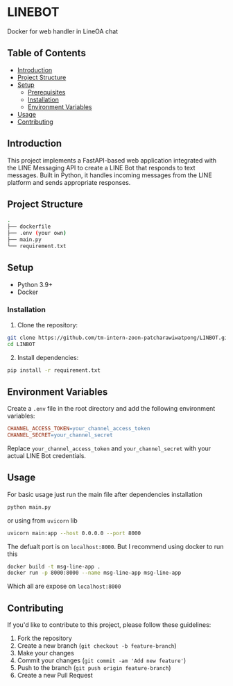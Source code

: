 # LINEBOT

Docker for web handler in LineOA chat

## Table of Contents

- [Introduction](#introduction)
- [Project Structure](#project-structure)
- [Setup](#setup)
  - [Prerequisites](#prerequisites)
  - [Installation](#installation)
  - [Environment Variables](#environment-variables)
- [Usage](#usage)
- [Contributing](#contributing)

## Introduction

This project implements a FastAPI-based web application integrated with the LINE Messaging API to create a LINE Bot that responds to text messages. Built in Python, it handles incoming messages from the LINE platform and sends appropriate responses.

## Project Structure

```bash
.
├── dockerfile
├── .env (your own)
├── main.py
└── requirement.txt
```

## Setup
- Python 3.9+
- Docker

### Installation
1. Clone the repository:
```bash
git clone https://github.com/tm-intern-zoon-patcharawiwatpong/LINBOT.git
cd LINBOT
```
2. Install dependencies:
```bash
pip install -r requirement.txt
```

## Environment Variables
Create a `.env` file in the root directory and add the following environment variables:
```makefile
CHANNEL_ACCESS_TOKEN=your_channel_access_token
CHANNEL_SECRET=your_channel_secret
```
Replace `your_channel_access_token` and `your_channel_secret` with your actual LINE Bot credentials.

## Usage
For basic usage just run the main file after dependencies installation
```bash
python main.py
```
or using from `uvicorn` lib
```bash
uvicorn main:app --host 0.0.0.0 --port 8000
```
The defualt port is on `localhost:8000`. But I recommend using docker to run this
```bash
docker build -t msg-line-app .
docker run -p 8000:8000 --name msg-line-app msg-line-app
```
Which all are expose on `localhost:8000`

## Contributing
If you'd like to contribute to this project, please follow these guidelines:

1. Fork the repository
2. Create a new branch (`git checkout -b feature-branch`)
3. Make your changes
4. Commit your changes (`git commit -am 'Add new feature'`)
5. Push to the branch (`git push origin feature-branch`)
6. Create a new Pull Request
